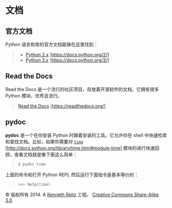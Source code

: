 # 文档

## 官方文档

Python 语言和库的官方文档能够在这里找到：

> *   [Python 2.x](https://docs.python.org/2/) [https://docs.python.org/2/]
> *   [Python 3.x](https://docs.python.org/3/) [https://docs.python.org/3/]

## Read the Docs

Read the Docs 是一个流行的社区项目，存放着开源软件的文档。它拥有很多 Python 模块，优秀且流行。

> [Read the Docs](https://readthedocs.org/) [https://readthedocs.org/]

## pydoc

**pydoc** 是一个在你安装 Python 时跟着安装的工具。它允许你在 shell 中快速检索和查找文档。比如，如果你需要对 [`time`](http://docs.python.org/library/time.html#module-time "(在 Python v2.7)") [http://docs.python.org/library/time.html#module-time] 模块的进行快速回顾，查看文档就是像下面这么简单：

> ```py
> $ pydoc time 
> ```

上面的命令和打开 Python REPL 然后运行下面指令是基本等价的：

> ```py
> >>> help(time) 
> ```

© 版权所有 2014\. A <a href="http://kennethreitz.com/pages/open-projects.html">Kenneth Reitz</a> 工程。 <a href="http://creativecommons.org/licenses/by-nc-sa/3.0/"> Creative Commons Share-Alike 3.0</a>.